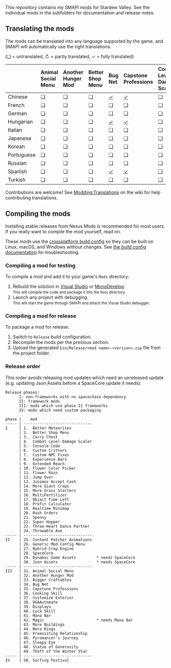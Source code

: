 ﻿This repository contains my SMAPI mods for Stardew Valley. See the individual mods in the
subfolders for documentation and release notes.

## Translating the mods
The mods can be translated into any language supported by the game, and SMAPI will automatically
use the right translations.

(❑ = untranslated, ↻ = partly translated, ✓ = fully translated)

&nbsp;     | Animal Social Menu | Another Hunger Mod | Better Shop Menu | Bug Net                  | Capstone Professions                  | Combat Level Damage Scaler | Cooking Skill                  | Displays                   | Dynamic Game Assets | Experience Bars | Generic Mod Config Menu | Luck Skill                  | Magic                   | More Rings | Preexisting Relationships                 | Surfing Festival
---------- | :----------------- | :----------------- | :--------------- | :----------------------- | :------------------------------------ | :------------------------- | :----------------------------- | :------------------------- | :------------------ | :-------------- | :---------------------- | :-------------------------- | ----------------------- | :--------- | ----------------------------------------- | ----------------
Chinese    | ❑                  | ❑                  | ❑                | [✓](BugNet/i18n/zh.json) | [✓](CapstoneProfessions/i18n/zh.json) | ❑                          | ❑                              | [✓](Displays/i18n/zh.json) | ❑                   | ❑               | ❑                       | ❑                           | [✓](Magic/i18n/zh.json) | ✓          | [✓](PreexistingRelationship/i18n/zh.json) | ✓
French     | ❑                  | ❑                  | ❑                | ❑                        | ❑                                     | ❑                          | [✓](CookingSkill/i18n/fr.json) | ❑                          | ❑                   | ❑               | ❑                       | [✓](LuckSkill/i18n/fr.json) | ❑                       | ❑          | ❑                                         | ❑
German     | ❑                  | ❑                  | ❑                | ❑                        | ❑                                     | ❑                          | ❑                              | [✓](Displays/i18n/de.json) | ❑                   | ❑               | ❑                       | ❑                           | ❑                       | ❑          | ❑                                         | ❑
Hungarian  | ❑                  | ❑                  | ❑                | [✓](BugNet/i18n/hu.json) | [✓](CapstoneProfessions/i18n/hu.json) | ❑                          | ❑                              | ❑                          | ❑                   | ❑               | ❑                       | ❑                           | ❑                       | ✓          | ❑                                         | ✓
Italian    | ❑                  | ❑                  | ❑                | ❑                        | ❑                                     | ❑                          | ❑                              | ❑                          | ❑                   | ❑               | ❑                       | ❑                           | ❑                       | ❑          | ❑                                         | ❑
Japanese   | ❑                  | ❑                  | ❑                | ❑                        | ❑                                     | ❑                          | ❑                              | ❑                          | ❑                   | ❑               | ❑                       | ❑                           | ❑                       | ❑          | ❑                                         | ❑
Korean     | ❑                  | ❑                  | ❑                | ❑                        | ❑                                     | ❑                          | ❑                              | ❑                          | ❑                   | ❑               | ❑                       | ❑                           | [✓](Magic/i18n/ko.json) | ❑          | ❑                                         | ✓
Portuguese | ❑                  | ❑                  | ❑                | ❑                        | ❑                                     | ❑                          | ❑                              | ❑                          | ❑                   | ❑               | ❑                       | ❑                           | [✓](Magic/i18n/pt.json) | ❑          | ❑                                         | ❑
Russian    | ❑                  | ❑                  | ❑                | ❑                        | ❑                                     | ❑                          | ❑                              | ❑                          | ❑                   | ❑               | ❑                       | ❑                           | ❑                       | ❑          | ❑                                         | ✓
Spanish    | ❑                  | ❑                  | ❑                | [✓](BugNet/i18n/es.json) | [✓](CapstoneProfessions/i18n/es.json) | ❑                          | ❑                              | [✓](Displays/i18n/es.json) | ❑                   | ❑               | ❑                       | ❑                           | [✓](Magic/i18n/es.json) | ✓          | [✓](PreexistingRelationship/i18n/es.json) | ✓
Turkish    | ❑                  | ❑                  | ❑                | ❑                        | ❑                                     | ❑                          | ❑                              | ❑                          | ❑                   | ❑               | ❑                       | ❑                           | ❑                       | ❑          | ❑                                         | ❑

Contributions are welcome! See [Modding:Translations](https://stardewvalleywiki.com/Modding:Translations)
on the wiki for help contributing translations.

## Compiling the mods
Installing stable releases from Nexus Mods is recommended for most users. If you really want to
compile the mod yourself, read on.

These mods use the [crossplatform build config](https://www.nuget.org/packages/Pathoschild.Stardew.ModBuildConfig)
so they can be built on Linux, macOS, and Windows without changes. See [the build config documentation](https://www.nuget.org/packages/Pathoschild.Stardew.ModBuildConfig)
for troubleshooting.

### Compiling a mod for testing
To compile a mod and add it to your game's `Mods` directory:

1. Rebuild the solution in [Visual Studio](https://www.visualstudio.com/vs/community/) or [MonoDevelop](http://www.monodevelop.com/).  
   <small>This will compile the code and package it into the `Mods` directory.</small>
2. Launch any project with debugging.  
   <small>This will start the game through SMAPI and attach the Visual Studio debugger.</small>

### Compiling a mod for release
To package a mod for release:

1. Switch to `Release` build configuration.
2. Recompile the mods per the previous section.
3. Upload the generated `bin/Release/<mod name>-<version>.zip` file from the project folder.

### Release order
This order avoids releasing mod updates which need an unreleased update (e.g. updating Json Assets
before a SpaceCore update it needs).

```
Release phases:
      I: non-frameworks with no spacechase dependency
      II: framework mods
      III: mods which use phase II frameworks
      IV: mods which need custom packaging

phase |    mod
----- | ------------------------------
I     | 1.  Better Meteorites
      | 2.  Better Shop Menu
      | 3.  Carry Chest
      | 4.  Combat Level Damage Scaler
      | 5.  Console Code
      | 6.  Custom Critters
      | 7.  Custom NPC Fixes
      | 8.  Experience Bars
      | 9.  Extended Reach
      | 10. Flower Color Picker
      | 11. Flower Rain
      | 12. Jump Over
      | 13. Junimos Accept Cash
      | 14. More Giant Crops
      | 15. More Grass Starters
      | 16. MultiFertilizer
      | 17. Object Time Left
      | 18. Profit Calculator
      | 19. Realtime Minimap
      | 20. Rush Orders
      | 21. Spenny
      | 22. Super Hopper
      | 23. Three-Heart Dance Partner
      | 24. Throwable Axe
----- | ------------------------------
II    | 25. Content Patcher Animations
      | 26. Generic Mod Config Menu
      | 27. Hybrid Crop Engine
      | 28. SpaceCore
      | 29. Dynamic Game Assets         * needs SpaceCore
      | 30. Json Assets                 * needs SpaceCore
----- | ------------------------------
III   | 31. Animal Social Menu
      | 32. Another Hunger Mod
      | 33. Bigger Craftables
      | 34. Bug Net
      | 35. Capstone Professions
      | 36. Cooking Skill
      | 37. Customize Exterior
      | 38. DGAAutomate
      | 39. Displays
      | 40. Luck Skill
      | 41. Mana Bar
      | 42. Magic                       * needs Mana Bar
      | 43. More Buildings
      | 44. More Rings
      | 45. Preexisting Relationship
      | 46. Pyromancer's Journey
      | 47. Sleepy Eye
      | 48. Statue of Generosity
      | 49. Theft of the Winter Star
----- | ------------------------------
IV    | 50. Surfing Festival
```
